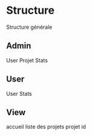 # Structure
Structure générale

## Admin
User
Projet
Stats

## User
User
Stats

## View
accueil
liste des projets
projet id